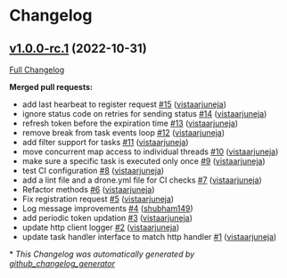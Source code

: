 # Changelog

## [v1.0.0-rc.1](https://github.com/harness/dlite/tree/v1.0.0-rc.1) (2022-10-31)

[Full Changelog](https://github.com/harness/dlite/compare/f1056f42e77c8272232c60aa4d5c3074521ecc67...v1.0.0-rc.1)

**Merged pull requests:**

- add last hearbeat to register request [\#15](https://github.com/harness/dlite/pull/15) ([vistaarjuneja](https://github.com/vistaarjuneja))
- ignore status code on retries for sending status [\#14](https://github.com/harness/dlite/pull/14) ([vistaarjuneja](https://github.com/vistaarjuneja))
- refresh token before the expiration time [\#13](https://github.com/harness/dlite/pull/13) ([vistaarjuneja](https://github.com/vistaarjuneja))
- remove break from task events loop [\#12](https://github.com/harness/dlite/pull/12) ([vistaarjuneja](https://github.com/vistaarjuneja))
- add filter support for tasks [\#11](https://github.com/harness/dlite/pull/11) ([vistaarjuneja](https://github.com/vistaarjuneja))
- move concurrent map access to individual threads [\#10](https://github.com/harness/dlite/pull/10) ([vistaarjuneja](https://github.com/vistaarjuneja))
- make sure a specific task is executed only once [\#9](https://github.com/harness/dlite/pull/9) ([vistaarjuneja](https://github.com/vistaarjuneja))
- test CI configuration [\#8](https://github.com/harness/dlite/pull/8) ([vistaarjuneja](https://github.com/vistaarjuneja))
- add a lint file and a drone.yml file for CI checks [\#7](https://github.com/harness/dlite/pull/7) ([vistaarjuneja](https://github.com/vistaarjuneja))
- Refactor methods [\#6](https://github.com/harness/dlite/pull/6) ([vistaarjuneja](https://github.com/vistaarjuneja))
- Fix registration request [\#5](https://github.com/harness/dlite/pull/5) ([vistaarjuneja](https://github.com/vistaarjuneja))
- Log message improvements [\#4](https://github.com/harness/dlite/pull/4) ([shubham149](https://github.com/shubham149))
- add periodic token updation [\#3](https://github.com/harness/dlite/pull/3) ([vistaarjuneja](https://github.com/vistaarjuneja))
- update http client logger [\#2](https://github.com/harness/dlite/pull/2) ([vistaarjuneja](https://github.com/vistaarjuneja))
- update task handler interface to match http handler [\#1](https://github.com/harness/dlite/pull/1) ([vistaarjuneja](https://github.com/vistaarjuneja))



\* *This Changelog was automatically generated by [github_changelog_generator](https://github.com/github-changelog-generator/github-changelog-generator)*
